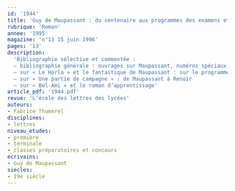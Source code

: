 ```yaml
---
id: '1944'
title: 'Guy de Maupassant : du centenaire aux programmes des examens et concours'
rubrique: 'Roman'
annee: '1995'
magazine: 'n°13 15 juin 1996'
pages: '13'
description: 
  'Bibliographie sélective et commentée :
  – bibliographie générale : ouvrages sur Maupassant, numéros spéciaux de revues, articles et études partielles
  – sur « Le Horla » et le fantastique de Maupassant : sur le programme d’agrégation
  – sur « Une partie de campagne » : de Maupassant à Renoir
  – sur « Bel-Ami » et le roman d’apprentissage'
article_pdf: '1944.pdf'
revue: 'L’école des lettres des lycées'
auteurs:
- Fabrice Thumerel
disciplines:
- lettres
niveau_etudes:
- première
- terminale
- classes préparatoires et concours
ecrivains:
- Guy de Maupassant
siecles:
- 19e siècle
---
```

